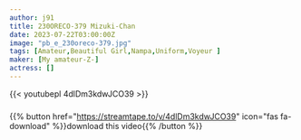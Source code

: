 ```yaml
---
author: j91
title: 230ORECO-379 Mizuki-Chan
date: 2023-07-22T03:00:00Z
image: "pb_e_230oreco-379.jpg"
tags: [Amateur,Beautiful Girl,Nampa,Uniform,Voyeur ]
maker: [My amateur-Z-]
actress: []
---
```



{{< youtubepl 4dlDm3kdwJCO39 >}}
###

{{% button href="https://streamtape.to/v/4dlDm3kdwJCO39" icon="fas fa-download" %}}download this video{{% /button %}}

